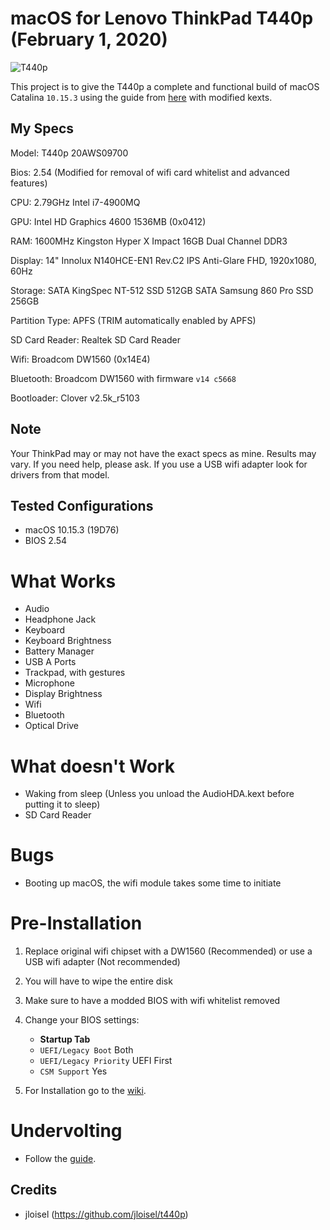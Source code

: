 # macOS for Lenovo ThinkPad T440p (February 1, 2020)
![T440p](https://www.pc-canada.com/dd2/img/item/A-1500x1500/548012.jpg)

This project is to give the T440p a complete and functional build of macOS Catalina `10.15.3` using the guide from [here](https://github.com/jloisel/t440p) with modified kexts.

## My Specs
Model: T440p 20AWS09700

Bios: 2.54 (Modified for removal of wifi card whitelist and advanced features)

CPU: 2.79GHz Intel i7-4900MQ

GPU: Intel HD Graphics 4600 1536MB (0x0412)

RAM: 1600MHz Kingston Hyper X Impact 16GB Dual Channel DDR3

Display: 14" Innolux N140HCE-EN1 Rev.C2 IPS Anti-Glare FHD, 1920x1080, 60Hz

Storage: SATA KingSpec NT-512 SSD 512GB
         SATA Samsung 860 Pro SSD 256GB

Partition Type: APFS (TRIM automatically enabled by APFS)

SD Card Reader: Realtek SD Card Reader

Wifi: Broadcom DW1560 (0x14E4)

Bluetooth: Broadcom DW1560 with firmware `v14 c5668`

Bootloader: Clover v2.5k_r5103

## Note
Your ThinkPad may or may not have the exact specs as mine. Results may vary. If you need help, please ask.
If you use a USB wifi adapter look for drivers from that model.

## Tested Configurations
- macOS 10.15.3 (19D76)
- BIOS 2.54

# What Works
- Audio
- Headphone Jack
- Keyboard
- Keyboard Brightness
- Battery Manager
- USB A Ports
- Trackpad, with gestures
- Microphone
- Display Brightness
- Wifi
- Bluetooth
- Optical Drive

# What doesn't Work
- Waking from sleep (Unless you unload the AudioHDA.kext before putting it to sleep)
- SD Card Reader

# Bugs
- Booting up macOS, the wifi module takes some time to initiate

# Pre-Installation
1. Replace original wifi chipset with a DW1560 (Recommended) or use a USB wifi adapter (Not recommended)
2. You will have to wipe the entire disk
3. Make sure to have a modded BIOS with wifi whitelist removed
4. Change your BIOS settings:
     - **Startup Tab**
      - `UEFI/Legacy Boot` Both
      - `UEFI/Legacy Priority` UEFI First
      - `CSM Support` Yes

5. For Installation go to the [wiki]().

# Undervolting
- Follow the [guide](https://www.insanelymac.com/forum/topic/331775-guide-how-to-undervolt-your-haswell-and-above-cpu/).

## Credits
- jloisel (https://github.com/jloisel/t440p)
